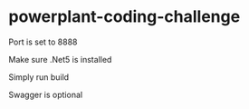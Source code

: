 # powerplant-coding-challenge

Port is set to 8888

Make sure .Net5 is installed

Simply run build

Swagger is optional
